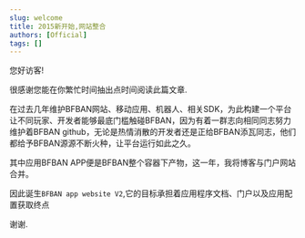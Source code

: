 ```yaml
---
slug: welcome
title: 2015新开始,网站整合
authors: [Official]
tags: []
---
```


<!-- truncate -->

您好访客!

很感谢您能在你繁忙时间抽出点时间阅读此篇文章.

在过去几年维护BFBAN网站、移动应用、机器人、相关SDK，为此构建一个平台让不同玩家、开发者能够最底门槛触碰BFBAN，因为有着一群志向相同同志努力维护着BFBAN github，无论是热情消散的开发者还是正给BFBAN添瓦同志，他们都给予BFBAN源源不断火种，让平台运行如此之久。

其中应用BFBAN APP便是BFBAN整个容器下产物，这一年，我将博客与门户网站合并。

因此诞生`BFBAN app website V2`,它的目标承担着应用程序文档、门户以及应用配置获取终点

谢谢.
